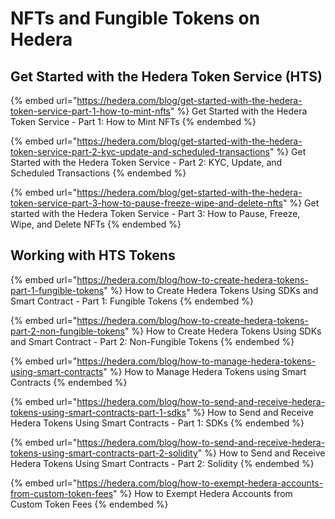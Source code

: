 # NFTs and Fungible Tokens on Hedera

## Get Started with the Hedera Token Service (HTS)

{% embed url="https://hedera.com/blog/get-started-with-the-hedera-token-service-part-1-how-to-mint-nfts" %}
Get Started with the Hedera Token Service - Part 1: How to Mint NFTs
{% endembed %}

{% embed url="https://hedera.com/blog/get-started-with-the-hedera-token-service-part-2-kyc-update-and-scheduled-transactions" %}
Get Started with the Hedera Token Service - Part 2: KYC, Update, and Scheduled Transactions
{% endembed %}

{% embed url="https://hedera.com/blog/get-started-with-the-hedera-token-service-part-3-how-to-pause-freeze-wipe-and-delete-nfts" %}
Get started with the Hedera Token Service - Part 3: How to Pause, Freeze, Wipe, and Delete NFTs
{% endembed %}

## Working with HTS Tokens

{% embed url="https://hedera.com/blog/how-to-create-hedera-tokens-part-1-fungible-tokens" %}
How to Create Hedera Tokens Using SDKs and Smart Contract - Part 1: Fungible Tokens
{% endembed %}

{% embed url="https://hedera.com/blog/how-to-create-hedera-tokens-part-2-non-fungible-tokens" %}
How to Create Hedera Tokens Using SDKs and Smart Contract - Part 2: Non-Fungible Tokens
{% endembed %}

{% embed url="https://hedera.com/blog/how-to-manage-hedera-tokens-using-smart-contracts" %}
How to Manage Hedera Tokens using Smart Contracts
{% endembed %}

{% embed url="https://hedera.com/blog/how-to-send-and-receive-hedera-tokens-using-smart-contracts-part-1-sdks" %}
How to Send and Receive Hedera Tokens Using Smart Contracts - Part 1: SDKs
{% endembed %}

{% embed url="https://hedera.com/blog/how-to-send-and-receive-hedera-tokens-using-smart-contracts-part-2-solidity" %}
How to Send and Receive Hedera Tokens Using Smart Contracts - Part 2: Solidity
{% endembed %}

{% embed url="https://hedera.com/blog/how-to-exempt-hedera-accounts-from-custom-token-fees" %}
How to Exempt Hedera Accounts from Custom Token Fees
{% endembed %}
